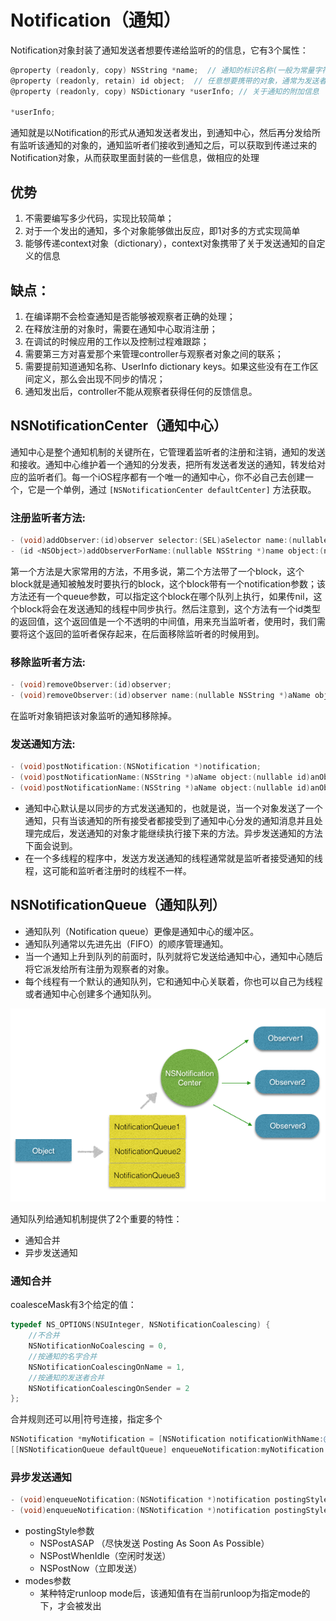 # Notification（通知）

Notification对象封装了通知发送者想要传递给监听的的信息，它有3个属性：
```objectivec
@property (readonly, copy) NSString *name;  // 通知的标识名称(一般为常量字符串)
@property (readonly, retain) id object;  // 任意想要携带的对象，通常为发送者自己
@property (readonly, copy) NSDictionary *userInfo; // 关于通知的附加信息
 
*userInfo;
```

通知就是以Notification的形式从通知发送者发出，到通知中心，然后再分发给所有监听该通知的对象的，通知监听者们接收到通知之后，可以获取到传递过来的Notification对象，从而获取里面封装的一些信息，做相应的处理

## 优势

1. 不需要编写多少代码，实现比较简单；
2. 对于一个发出的通知，多个对象能够做出反应，即1对多的方式实现简单
3. 能够传递context对象（dictionary），context对象携带了关于发送通知的自定义的信息

## 缺点：

1. 在编译期不会检查通知是否能够被观察者正确的处理；
2. 在释放注册的对象时，需要在通知中心取消注册；
3. 在调试的时候应用的工作以及控制过程难跟踪；
4. 需要第三方对喜爱那个来管理controller与观察者对象之间的联系；
5. 需要提前知道通知名称、UserInfo dictionary keys。如果这些没有在工作区间定义，那么会出现不同步的情况；
6. 通知发出后，controller不能从观察者获得任何的反馈信息。

## NSNotificationCenter（通知中心）

通知中心是整个通知机制的关键所在，它管理着监听者的注册和注销，通知的发送和接收。通知中心维护着一个通知的分发表，把所有发送者发送的通知，转发给对应的监听者们。每一个iOS程序都有一个唯一的通知中心，你不必自己去创建一个，它是一个单例，通过 `[NSNotificationCenter defaultCenter]` 方法获取。

### 注册监听者方法:
```objectivec
- (void)addObserver:(id)observer selector:(SEL)aSelector name:(nullable NSString *)aName object:(nullable id)anObject;
- (id <NSObject>)addObserverForName:(nullable NSString *)name object:(nullable id)obj queue:(nullable NSOperationQueue *)queue usingBlock:(void (^)(NSNotification *note))block;
```
第一个方法是大家常用的方法，不用多说，第二个方法带了一个block，这个block就是通知被触发时要执行的block，这个block带有一个notification参数；该方法还有一个queue参数，可以指定这个block在哪个队列上执行，如果传nil，这个block将会在发送通知的线程中同步执行。然后注意到，这个方法有一个id类型的返回值，这个返回值是一个不透明的中间值，用来充当监听者，使用时，我们需要将这个返回的监听者保存起来，在后面移除监听者的时候用到。

### 移除监听者方法:
```objectivec
- (void)removeObserver:(id)observer;
- (void)removeObserver:(id)observer name:(nullable NSString *)aName object:(nullable id)anObject;
```
在监听对象销把该对象监听的通知移除掉。

### 发送通知方法:
```objectivec
- (void)postNotification:(NSNotification *)notification;
- (void)postNotificationName:(NSString *)aName object:(nullable id)anObject;
- (void)postNotificationName:(NSString *)aName object:(nullable id)anObject userInfo:(nullable NSDictionary *)aUserInfo;
```

- 通知中心默认是以同步的方式发送通知的，也就是说，当一个对象发送了一个通知，只有当该通知的所有接受者都接受到了通知中心分发的通知消息并且处理完成后，发送通知的对象才能继续执行接下来的方法。异步发送通知的方法下面会说到。
- 在一个多线程的程序中，发送方发送通知的线程通常就是监听者接受通知的线程，这可能和监听者注册时的线程不一样。

## NSNotificationQueue（通知队列）

- 通知队列（Notification queue）更像是通知中心的缓冲区。
- 通知队列通常以先进先出（FIFO）的顺序管理通知。
- 当一个通知上升到队列的前面时，队列就将它发送给通知中心，通知中心随后将它派发给所有注册为观察者的对象。
- 每个线程有一个默认的通知队列，它和通知中心关联着，你也可以自己为线程或者通知中心创建多个通知队列。

![NotificationQueue](/assets/notification1.png)

通知队列给通知机制提供了2个重要的特性：
- 通知合并
- 异步发送通知

### 通知合并


coalesceMask有3个给定的值：
```objectivec
typedef NS_OPTIONS(NSUInteger, NSNotificationCoalescing) {
    //不合并
    NSNotificationNoCoalescing = 0,
    //按通知的名字合并
    NSNotificationCoalescingOnName = 1,
    //按通知的发送者合并
    NSNotificationCoalescingOnSender = 2
};
```
合并规则还可以用|符号连接，指定多个
```objectivec
NSNotification *myNotification = [NSNotification notificationWithName:@"MyNotificationName" object:nil];
[[NSNotificationQueue defaultQueue] enqueueNotification:myNotification postingStyle:NSPostWhenIdle coalesceMask:NSNotificationCoalescingOnName | NSNotificationCoalescingOnSender forModes:nil];
```


### 异步发送通知

```objectivec
- (void)enqueueNotification:(NSNotification *)notification postingStyle:(NSPostingStyle)postingStyle;
- (void)enqueueNotification:(NSNotification *)notification postingStyle:(NSPostingStyle)postingStyle coalesceMask:(NSNotificationCoalescing)coalesceMask forModes:(nullable NSArray<NSString *> *)modes;
```
- postingStyle参数
    - NSPostASAP （尽快发送 Posting As Soon As Possible）
    - NSPostWhenIdle（空闲时发送）
    - NSPostNow（立即发送）
- modes参数
    - 某种特定runloop mode后，该通知值有在当前runloop为指定mode的下，才会被发出







